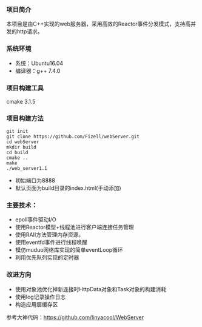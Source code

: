 ### 项目简介

本项目是由C++实现的web服务器，采用高效的Reactor事件分发模式，支持高并发的http请求。

### 系统环境

- 系统：Ubuntu16.04
- 编译器：g++ 7.4.0

### 项目构建工具

cmake 3.1.5

### 项目构建方法

```
git init
git clone https://github.com/Fizell/webServer.git
cd webServer
mkdir build
cd build
cmake ..
make
./web_server1.1
```

- 初始端口为8888
- 默认页面为build目录的index.html(手动添加)

### 主要技术：

- epoll事件驱动I/O
- 使用Reactor模型+线程池进行客户端连接任务管理
- 使用RAII方法管理内存资源。
- 使用eventfd事件进行线程唤醒
- 模仿muduo网络库实现的简单eventLoop循环
- 利用优先队列实现的定时器



### 改进方向

- 使用对象池优化掉新连接时HttpData对象和Task对象的构建消耗
- 使用log记录操作日志
- 构造应用层缓存区

参考大神代码：<https://github.com/linyacool/WebServer>
